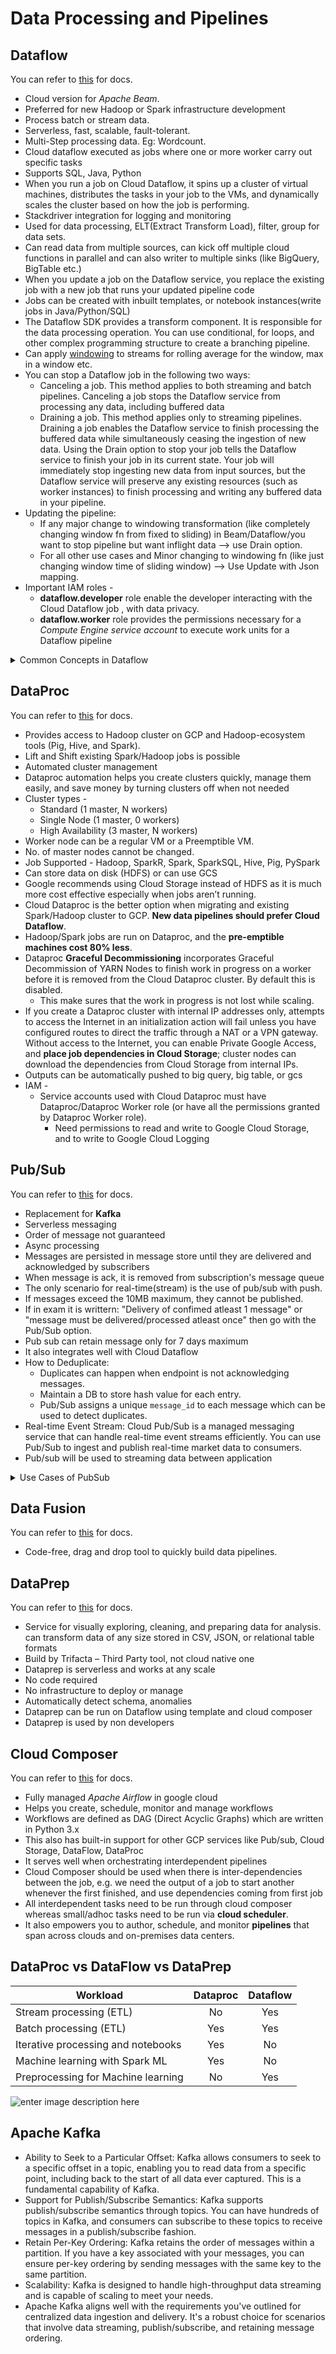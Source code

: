 
# Data Processing and Pipelines

## Dataflow
You can refer to [this](https://cloud.google.com/dataflow) for docs.
 - Cloud version for *Apache Beam*.
 - Preferred for new Hadoop or Spark infrastructure development
 - Process batch or stream data.
 - Serverless, fast, scalable, fault-tolerant.
 - Multi-Step processing data. Eg: Wordcount.
 - Cloud dataflow executed as jobs where one or more worker carry out specific tasks
 - Supports SQL, Java, Python
 - When you run a job on Cloud Dataflow, it spins up a cluster of virtual machines, distributes the tasks in your job to the VMs, and dynamically scales the cluster based on how the job is performing.
 - Stackdriver integration for logging and monitoring
 - Used for data processing, ELT(Extract Transform Load), filter, group for data sets.
 - Can read data from multiple sources, can kick off multiple cloud functions in parallel and can also writer to multiple sinks (like BigQuery, BigTable etc.)
 - When you update a job on the Dataflow service, you replace the existing job with a new job that runs your updated pipeline code
 - Jobs can be created with inbuilt templates, or notebook instances(write jobs in Java/Python/SQL)
 - The Dataflow SDK provides a transform component. It is responsible for the data processing operation. You can use conditional, for loops, and other complex programming structure to create a branching pipeline.
 - Can apply [windowing](https://github.com/singhgautam7/GCP-PDE-preparation---GRS/blob/main/study_material/others/definitions/windowing.md) to streams for rolling average for the window, max in a window etc.
 - You can stop a Dataflow job in the following two ways:
	- Canceling a job. This method applies to both streaming and batch pipelines. Canceling a job stops the Dataflow service from processing any data, including buffered data
	- Draining a job. This method applies only to streaming pipelines. Draining a job enables the Dataflow service to finish processing the buffered data while simultaneously ceasing the ingestion of new data. Using the Drain option to stop your job tells the Dataflow service to finish your job in its current state. Your job will immediately stop ingesting new data from input sources, but the Dataflow service will preserve any existing resources (such as worker instances) to finish processing and writing any buffered data in your pipeline.
 - Updating the pipeline: 
 	- If any major change to windowing transformation (like completely changing window fn from fixed to sliding) in Beam/Dataflow/you want to stop pipeline but want inflight data --> use Drain option.
	- For all other use cases and Minor changing to windowing fn (like just changing window time of sliding window) --> Use Update with Json mapping.
 - Important IAM roles - 
	 - **dataflow.developer** role enable the developer interacting with the Cloud Dataflow job , with data privacy. 
	 - **dataflow.worker** role provides the permissions necessary for a *Compute Engine service account* to execute work units for a Dataflow pipeline


 <details><summary>Common Concepts in Dataflow</summary>
<p>

- **Pipeline**: encapsulates series of computations that accepts input data from external sources, transforms data to provide some useful intelligence, and produce output
- **PCollections**: abstraction that represents a potentially distributed, multi-element data set, that acts as the pipeline’s data. PCollection objects represent input, intermediate, and output data. The edges of the pipeline.
- **Transforms**: operations in pipeline. A transform takes a PCollection(s) as input, performs an operation that you specify on each element in that collection, and produces a new output PCollection. Composite transforms are multiple transforms: combining, mapping, shuffling, reducing, or statistical analysis.
- **Pipeline I/O**: the source/sink, where the data flows in and out. Supports read and write transforms for a number of common data storage types, as well as custom.
- **Windowing**: Windowing a PCollection divides the elements into windows based on the associated event time for each element.
- **Triggers**: Allows specifying a trigger to control when (in processing time) results for the given window can be produced. Triggers determines when a Window's contents should be output based on certain criteria being met. Types of triggers are :  
	 - Time based triggers
	 - Data Driven triggers
	 - Composite triggers
- **Watermark**: It is a threshold that indicates when Dataflow expects all of the data in a window to have arrived. If new data arrives with a timestamp that's in the window but older than the watermark, the data is considered **late data**.
- **ParDo**: It is a parallel processing function which can transform elements of an input PCollection to an output PCollection.
- **DoFn**: It is a template which is used to create user defined functions that are referenced by ParDo
</p>
</details>

## DataProc
You can refer to [this](https://cloud.google.com/dataproc/) for docs.
 - Provides access to Hadoop cluster on GCP and Hadoop-ecosystem tools (Pig, Hive, and Spark).
 - Lift and Shift existing Spark/Hadoop jobs is possible
 - Automated cluster management
 - Dataproc automation helps you create clusters quickly, manage them easily, and save money by turning clusters off when not needed
 - Cluster types - 
	 - Standard (1 master, N workers)
	 - Single Node (1 master, 0 workers)
	 - High Availability (3 master, N workers)
 - Worker node can be a regular VM or a Preemptible VM.
 - No. of master nodes cannot be changed.
 - Job Supported - Hadoop, SparkR, Spark, SparkSQL, Hive, Pig, PySpark
 - Can store data on disk (HDFS) or can use GCS
 - Google recommends using Cloud Storage instead of HDFS as it is much more cost effective especially when jobs aren’t running.
 - Cloud Dataproc is the better option when migrating and existing Spark/Hadoop cluster to GCP. **New data pipelines should prefer Cloud Dataflow**.
 - Hadoop/Spark jobs are run on Dataproc, and the **pre-emptible machines cost 80% less**.
 - Dataproc **Graceful Decommissioning** incorporates Graceful Decommission of YARN Nodes to finish work in progress on a worker before it is removed from the Cloud Dataproc cluster. By default this is disabled. 
	- This make sures that the work in progress is not lost while scaling.
 - If you create a Dataproc cluster with internal IP addresses only, attempts to access the Internet in an initialization action will fail unless you have configured routes to direct the traffic through a NAT or a VPN gateway. Without access to the Internet, you can enable Private Google Access, and **place job dependencies in Cloud Storage**; cluster nodes can download the dependencies from Cloud Storage from internal IPs.
 - Outputs can be automatically pushed to big query, big table, or gcs
 - IAM - 
	 - Service accounts used with Cloud Dataproc must have Dataproc/Dataproc Worker role (or have all the permissions granted by Dataproc Worker role).
		 - Need permissions to read and write to Google Cloud Storage, and to write to Google Cloud Logging

## Pub/Sub
You can refer to [this](https://cloud.google.com/pubsub/docs/overview) for docs.
 - Replacement for **Kafka**
 - Serverless messaging
 - Order of message not guaranteed
 - Async processing
 - Messages are persisted in message store until they are delivered and acknowledged by subscribers
 - When message is ack, it is removed from subscription's message queue
 - The only scenario for real-time(stream) is the use of pub/sub with push.
 - If messages exceed the 10MB maximum, they cannot be published.
 - If in exam it is writtern: "Delivery of confimed atleast 1 message" or "message must be delivered/processed atleast once" then go with the Pub/Sub option.
 - Pub sub can retain message only for 7 days maximum
 - It also integrates well with Cloud Dataflow
 - How to Deduplicate: 
	 - Duplicates can happen when endpoint is not acknowledging messages.
	 - Maintain a DB to store hash value for each entry.
	 - Pub/Sub assigns a unique `message_id` to each message which can be used to detect duplicates.
- Real-time Event Stream: Cloud Pub/Sub is a managed messaging service that can handle real-time event streams efficiently. You can use Pub/Sub to ingest and publish real-time market data to consumers.
- Pub/sub will be used to streaming data between application
  
<details><summary>Use Cases of PubSub</summary>
<p>

1. Gather events from many clients simultaneously and use stream processing (like dataflow to deliver it to BigQuery, BigTable, CloudStorage on other DBs.
2. Replicating data among DBs
3. Parallel processing by Pub/Sub messages to connect to cloud functions.
4. Data streaming for  various processes or devices(ex- IOT devices).
5. Cache invalidation for distributed cashes by publishing events, i.e. refreshing caches.
6. Load balancing for reliability.
7. Implementing asynchronous workflows.
8. Distributing event notifications.
9. Logging to multiple systems.


</p>
</details>

## Data Fusion
You can refer to [this](https://cloud.google.com/data-fusion) for docs.
 - Code-free, drag and drop tool to quickly build data pipelines.

## DataPrep
You can refer to [this](https://cloud.google.com/dataprep/docs/how-to) for docs.
 - Service for visually exploring, cleaning, and preparing data for analysis. can transform data of any size stored in CSV, JSON, or relational table formats
 - Build by Trifacta – Third Party tool, not cloud native one
 - Dataprep is serverless and works at any scale
 - No code required
 - No infrastructure to deploy or manage
 - Automatically detect schema, anomalies
 - Dataprep can be run on Dataflow using template and cloud composer
 - Dataprep is used by non developers

## Cloud Composer
You can refer to [this](https://cloud.google.com/composer/docs) for docs.
 - Fully managed *Apache Airflow* in google cloud
 - Helps you create, schedule, monitor and manage workflows
 - Workflows are defined as DAG (Direct Acyclic Graphs) which are written in Python 3.x
 - This also has built-in support for other GCP services like Pub/sub, Cloud Storage, DataFlow, DataProc
 - It serves well when orchestrating interdependent pipelines
 - Cloud Composer should be used when there is inter-dependencies between the job, e.g. we need the output of a job to start another whenever the first finished, and use dependencies coming from first job
 - All interdependent tasks need to be run through cloud composer whereas small/adhoc tasks need to be run via **cloud scheduler**.
 - It also empowers you to author, schedule, and monitor **pipelines** that span across clouds and on-premises data centers.

## DataProc vs DataFlow vs DataPrep

| Workload | Dataproc | Dataflow |
|--|:-:|:-:|
|Stream processing (ETL)| No | Yes |
|Batch processing (ETL)| Yes | Yes |
|Iterative processing and notebooks| Yes | No |
|Machine learning with Spark ML| Yes | No |
|Preprocessing for Machine learning| No | Yes |

![enter image description here](https://cloud.google.com/architecture/images/data-lifecycle-4.svg)

## Apache Kafka
- Ability to Seek to a Particular Offset: Kafka allows consumers to seek to a specific offset in a topic, enabling you to read data from a specific point, including back to the start of all data ever captured. This is a fundamental capability of Kafka.
- Support for Publish/Subscribe Semantics: Kafka supports publish/subscribe semantics through topics. You can have hundreds of topics in Kafka, and consumers can subscribe to these topics to receive messages in a publish/subscribe fashion.
- Retain Per-Key Ordering: Kafka retains the order of messages within a partition. If you have a key associated with your messages, you can ensure per-key ordering by sending messages with the same key to the same partition.
- Scalability: Kafka is designed to handle high-throughput data streaming and is capable of scaling to meet your needs.
- Apache Kafka aligns well with the requirements you've outlined for centralized data ingestion and delivery. It's a robust choice for scenarios that involve data streaming, publish/subscribe, and retaining message ordering.
